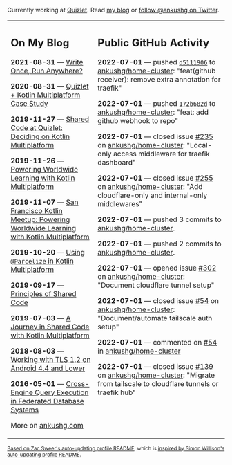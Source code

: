 Currently working at [Quizlet](https://quizlet.com/). Read [my blog](https://ankushg.com/) or [follow @ankushg on Twitter](https://twitter.com/ankushg).

<table><tr><td valign="top" width="40%">

## On My Blog
<!-- blog starts -->
**2021-08-31** — [Write Once, Run Anywhere?](https://ankushg.com/posts/write-once-run-anywhere-increment/)

**2020-08-31** — [Quizlet + Kotlin Multiplatform Case Study](https://ankushg.com/posts/quizlet-kotlin-multiplatform-case-study/)

**2019-11-27** — [Shared Code at Quizlet: Deciding on Kotlin Multiplatform](https://ankushg.com/posts/shared-code-kotlin-multiplatform/)

**2019-11-26** — [Powering Worldwide Learning with Kotlin Multiplatform](https://ankushg.com/speaking/droidcon-sf-2019)

**2019-11-07** — [San Francisco Kotlin Meetup: Powering Worldwide Learning with Kotlin Multiplatform](https://ankushg.com/speaking/sf-kotlin-meetup-2019)

**2019-10-20** — [Using `@Parcelize` in Kotlin Multiplatform](https://ankushg.com/posts/multiplatform-parcelize/)

**2019-09-17** — [Principles of Shared Code](https://ankushg.com/speaking/denver-startup-week-2019)

**2019-07-03** — [A Journey in Shared Code with Kotlin Multiplatform](https://ankushg.com/speaking/droidcon-berlin-2019)

**2018-08-03** — [Working with TLS 1.2 on Android 4.4 and Lower](https://ankushg.com/posts/tls-1.2-on-android/)

**2016-05-01** — [Cross-Engine Query Execution in Federated Database Systems](https://ankushg.com/projects/thesis)
<!-- blog ends -->
More on [ankushg.com](https://ankushg.com/)
</td><td valign="top" width="60%">

## Public GitHub Activity
<!-- githubActivity starts -->
**2022-07-01** — pushed [`d5111906`](https://github.com/ankushg/home-cluster/commit/d511190660962fc13ef4607552a04074ffef7e80) to [ankushg/home-cluster](https://api.github.com/repos/ankushg/home-cluster): "feat(github receiver): remove extra annotation for traefik"

**2022-07-01** — pushed [`172b682d`](https://github.com/ankushg/home-cluster/commit/172b682d68b41b2600e095e1c6582012f674c802) to [ankushg/home-cluster](https://api.github.com/repos/ankushg/home-cluster): "feat: add github webhook to repo"

**2022-07-01** — closed issue [#235](https://github.com/ankushg/home-cluster/issues/235) on [ankushg/home-cluster](https://api.github.com/repos/ankushg/home-cluster): "Local-only access middleware for traefik dashboard"

**2022-07-01** — closed issue [#255](https://github.com/ankushg/home-cluster/issues/255) on [ankushg/home-cluster](https://api.github.com/repos/ankushg/home-cluster): "Add cloudflare-only and internal-only middlewares"

**2022-07-01** — pushed 3 commits to [ankushg/home-cluster](https://api.github.com/repos/ankushg/home-cluster).

**2022-07-01** — pushed 2 commits to [ankushg/home-cluster](https://api.github.com/repos/ankushg/home-cluster).

**2022-07-01** — opened issue [#302](https://github.com/ankushg/home-cluster/issues/302) on [ankushg/home-cluster](https://api.github.com/repos/ankushg/home-cluster): "Document cloudflare tunnel setup"

**2022-07-01** — closed issue [#54](https://github.com/ankushg/home-cluster/issues/54) on [ankushg/home-cluster](https://api.github.com/repos/ankushg/home-cluster): "Document/automate tailscale auth setup"

**2022-07-01** — commented on [#54](https://github.com/ankushg/home-cluster/issues/54#issuecomment-1172600660) in [ankushg/home-cluster](https://api.github.com/repos/ankushg/home-cluster)

**2022-07-01** — closed issue [#139](https://github.com/ankushg/home-cluster/issues/139) on [ankushg/home-cluster](https://api.github.com/repos/ankushg/home-cluster): "Migrate from tailscale to cloudflare tunnels or traefik hub"
<!-- githubActivity ends -->
</td></tr></table>

<sub><a href="https://github.com/ZacSweers/ZacSweers">Based on Zac Sweer's auto-updating profile README</a>, which is <a href="https://simonwillison.net/2020/Jul/10/self-updating-profile-readme/">inspired by Simon Willison's auto-updating profile README.</a></sub>